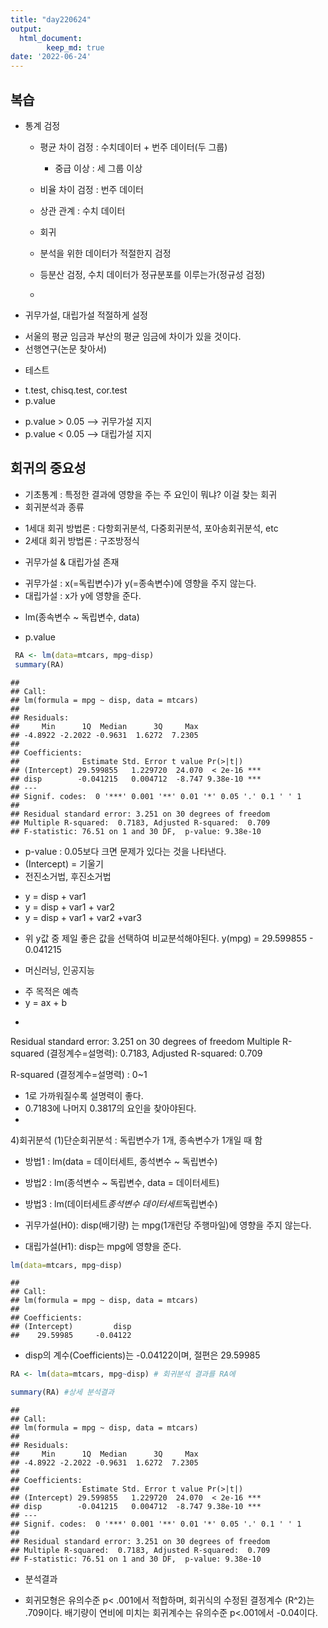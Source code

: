 ```yaml
---
title: "day220624"
output: 
  html_document:    
        keep_md: true
date: '2022-06-24'
---
```




## 복습
- 통계 검정
  + 평균 차이 검정 : 수치데이터 + 번주 데이터(두 그룹)
    - 중급 이상 : 세 그룹 이상
  + 비율 차이 검정 : 번주 데이터
  + 상관 관계 : 수치 데이터
  + 회귀 
  
  + 분석을 위한 데이터가 적절한지 검정
  + 등분산 검정, 수치 데이터가 정규분포를 이루는가(정규성 검정)
  +
  
- 귀무가설, 대립가설 적절하게 설정
 + 서울의 평균 임금과 부산의 평균 임금에 차이가 있을 것이다. 
 + 선행연구(논문 찾아서)
 
- 테스트 
 + t.test, chisq.test, cor.test
 + p.value
  - p.value > 0.05 --> 귀무가설 지지
  - p.value < 0.05 --> 대립가설 지지

## 회귀의 중요성
- 기초통계 : 특정한 결과에 영향을 주는 주 요인이 뭐냐? 이걸 찾는 회귀
- 회귀분석과 종류
 + 1세대 회귀 방법론 : 다항회귀분석, 다중회귀분석, 포아송회귀분석, etc
 + 2세대 회귀 방법론 : 구조방정식
 
- 귀무가설 & 대립가설 존재
 + 귀무가설 : x(=독립변수)가 y(=종속변수)에 영향을 주지 않는다.
 + 대립가설 : x가 y에 영향을 준다.
 
- lm(종속변수 ~ 독립변수, data)
 + p.value

```r
 RA <- lm(data=mtcars, mpg~disp)
 summary(RA) 
```

```
## 
## Call:
## lm(formula = mpg ~ disp, data = mtcars)
## 
## Residuals:
##     Min      1Q  Median      3Q     Max 
## -4.8922 -2.2022 -0.9631  1.6272  7.2305 
## 
## Coefficients:
##              Estimate Std. Error t value Pr(>|t|)    
## (Intercept) 29.599855   1.229720  24.070  < 2e-16 ***
## disp        -0.041215   0.004712  -8.747 9.38e-10 ***
## ---
## Signif. codes:  0 '***' 0.001 '**' 0.01 '*' 0.05 '.' 0.1 ' ' 1
## 
## Residual standard error: 3.251 on 30 degrees of freedom
## Multiple R-squared:  0.7183,	Adjusted R-squared:  0.709 
## F-statistic: 76.51 on 1 and 30 DF,  p-value: 9.38e-10
```
 - p-value : 0.05보다 크면 문제가 있다는 것을 나타낸다.
 - (Intercept) = 기울기
 - 전진소거법, 후진소거법
  + y = disp + var1
  + y = disp + var1 + var2 
  + y = disp + var1 + var2 +var3
 - 위 y값 중 제일 좋은 값을 선택하여 비교분석해야된다.
 y(mpg) = 29.599855 - 0.041215
 
 
 
 
- 머신러닝, 인공지능
 + 주 목적은 예측
 + y = ax + b
 
-

Residual standard error: 3.251 on 30 degrees of freedom
Multiple R-squared (결정계수=설명력):  0.7183,	Adjusted R-squared:  0.709 

R-squared (결정계수=설명력) : 0~1
 - 1로 가까워질수록 설명력이 좋다.
 - 0.7183에 나머지 0.3817의 요인을 찾아야된다. 
 - 
 
4)회귀분석
(1)단순회귀분석 : 독립변수가 1개, 종속변수가 1개일 때 함
- 방법1 : lm(data = 데이터세트, 종석변수 ~ 독립변수)
- 방법2 : lm(종석변수 ~ 독립변수, data = 데이터세트)
- 방법3 : lm(데이터세트$종석변수 ~ 데이터세트$독립변수)

- 귀무가설(H0): disp(배기량) 는 mpg(1개런당 주행마일)에 영향을 주지 않는다.
- 대립가설(H1): disp는 mpg에 영향을 준다.

```r
lm(data=mtcars, mpg~disp)
```

```
## 
## Call:
## lm(formula = mpg ~ disp, data = mtcars)
## 
## Coefficients:
## (Intercept)         disp  
##    29.59985     -0.04122
```
 + disp의 계수(Coefficients)는 -0.04122이며, 절편은 29.59985

```r
RA <- lm(data=mtcars, mpg~disp) # 회귀분석 결과를 RA에

summary(RA) #상세 분석결과
```

```
## 
## Call:
## lm(formula = mpg ~ disp, data = mtcars)
## 
## Residuals:
##     Min      1Q  Median      3Q     Max 
## -4.8922 -2.2022 -0.9631  1.6272  7.2305 
## 
## Coefficients:
##              Estimate Std. Error t value Pr(>|t|)    
## (Intercept) 29.599855   1.229720  24.070  < 2e-16 ***
## disp        -0.041215   0.004712  -8.747 9.38e-10 ***
## ---
## Signif. codes:  0 '***' 0.001 '**' 0.01 '*' 0.05 '.' 0.1 ' ' 1
## 
## Residual standard error: 3.251 on 30 degrees of freedom
## Multiple R-squared:  0.7183,	Adjusted R-squared:  0.709 
## F-statistic: 76.51 on 1 and 30 DF,  p-value: 9.38e-10
```
 - 분석결과
  + 회귀모형은 유의수준 p< .001에서 적합하며, 회귀식의 수정된 결정계수 (R^2)는 .709이다. 배기량이 연비에 미치는 회귀계수는 유의수준 p<.001에서 -0.04이다.

  
  
